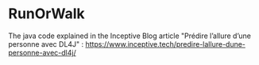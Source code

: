 # RunOrWalk

The java code explained in the Inceptive Blog article "Prédire l’allure d’une personne avec DL4J" : https://www.inceptive.tech/predire-lallure-dune-personne-avec-dl4j/
